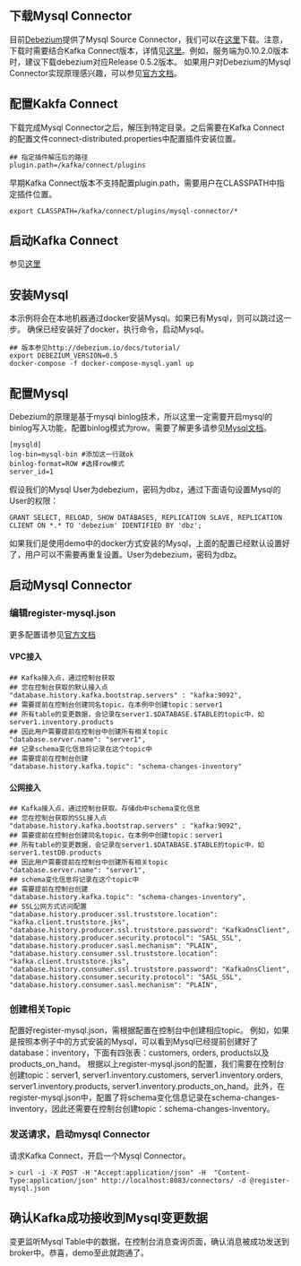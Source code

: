 ## 下载Mysql Connector
目前[Debezium](https://debezium.io)提供了Mysql Source Connector，我们可以在[这里](https://repo1.maven.org/maven2/io/debezium/debezium-connector-mysql/)下载。注意，下载时需要结合Kafka Connect版本，详情见[这里](https://debezium.io/docs/releases/)。例如，服务端为0.10.2.0版本时，建议下载debezium对应Release 0.5.2版本。
如果用户对Debezium的Mysql Connector实现原理感兴趣，可以参见[官方文档](https://debezium.io/docs/connectors/mysql/)。

## 配置Kakfa Connect

下载完成Mysql Connector之后，解压到特定目录。之后需要在Kafka Connect的配置文件connect-distributed.properties中配置插件安装位置。
```
## 指定插件解压后的路径
plugin.path=/kafka/connect/plugins
```
早期Kafka Connect版本不支持配置plugin.path，需要用户在CLASSPATH中指定插件位置。
```
export CLASSPATH=/kafka/connect/plugins/mysql-connector/*
```

## 启动Kafka Connect
参见[这里](../README.md)

## 安装Mysql

本示例将会在本地机器通过docker安装Mysql。如果已有Mysql，则可以跳过这一步。
确保已经安装好了docker，执行命令，启动Mysql。
```shell
## 版本参见http://debezium.io/docs/tutorial/
export DEBEZIUM_VERSION=0.5
docker-compose -f docker-compose-mysql.yaml up
```

## 配置Mysql

Debezium的原理是基于mysql binlog技术，所以这里一定需要开启mysql的binlog写入功能，配置binlog模式为row。需要了解更多请参见[Mysql文档](http://dev.mysql.com/doc/refman/5.7/en/replication-options.html)。
```
[mysqld]
log-bin=mysql-bin #添加这一行就ok
binlog-format=ROW #选择row模式
server_id=1 
```

假设我们的Mysql User为debezium，密码为dbz，通过下面语句设置Mysql的User的权限：

```
GRANT SELECT, RELOAD, SHOW DATABASES, REPLICATION SLAVE, REPLICATION CLIENT ON *.* TO 'debezium' IDENTIFIED BY 'dbz';
```

如果我们是使用demo中的docker方式安装的Mysql，上面的配置已经默认设置好了，用户可以不需要再重复设置。User为debezium，密码为dbz。

## 启动Mysql Connector

### 编辑register-mysql.json
更多配置请参见[官方文档](https://debezium.io/docs/connectors/mysql/#connector-properties)

#### VPC接入
```
## Kafka接入点，通过控制台获取
## 您在控制台获取的默认接入点
"database.history.kafka.bootstrap.servers" : "kafka:9092",
## 需要提前在控制台创建同名topic，在本例中创建topic：server1
## 所有table的变更数据，会记录在server1.$DATABASE.$TABLE的topic中，如server1.inventory.products
## 因此用户需要提前在控制台中创建所有相关topic
"database.server.name": "server1",
## 记录schema变化信息将记录在这个topic中
## 需要提前在控制台创建
"database.history.kafka.topic": "schema-changes-inventory"
```

#### 公网接入
```
## Kafka接入点，通过控制台获取。存储db中schema变化信息
## 您在控制台获取的SSL接入点
"database.history.kafka.bootstrap.servers" : "kafka:9092",
## 需要提前在控制台创建同名topic，在本例中创建topic：server1
## 所有table的变更数据，会记录在server1.$DATABASE.$TABLE的topic中，如server1.testDB.products
## 因此用户需要提前在控制台中创建所有相关topic
"database.server.name": "server1",
## schema变化信息将记录在这个topic中
## 需要提前在控制台创建
"database.history.kafka.topic": "schema-changes-inventory",
## SSL公网方式访问配置
"database.history.producer.ssl.truststore.location": "kafka.client.truststore.jks",
"database.history.producer.ssl.truststore.password": "KafkaOnsClient",
"database.history.producer.security.protocol": "SASL_SSL",
"database.history.producer.sasl.mechanism": "PLAIN",
"database.history.consumer.ssl.truststore.location": "kafka.client.truststore.jks",
"database.history.consumer.ssl.truststore.password": "KafkaOnsClient",
"database.history.consumer.security.protocol": "SASL_SSL",
"database.history.consumer.sasl.mechanism": "PLAIN",
```

### 创建相关Topic
配置好register-mysql.json，需根据配置在控制台中创建相应topic。
例如，如果是按照本例子中的方式安装的Mysql，可以看到Mysql已经提前创建好了database：inventory，下面有四张表：customers, orders, products以及products_on_hand。
根据以上register-mysql.json的配置，我们需要在控制台创建topic：server1, server1.inventory.customers, server1.inventory.orders, server1.inventory.products, server1.inventory.products_on_hand。此外，在register-mysql.json中，配置了将schema变化信息记录在schema-changes-inventory，因此还需要在控制台创建topic：schema-changes-inventory。

### 发送请求，启动mysql Connector
请求Kafka Connect，开启一个Mysql Connector。
```shell
> curl -i -X POST -H "Accept:application/json" -H  "Content-Type:application/json" http://localhost:8083/connectors/ -d @register-mysql.json
```

## 确认Kafka成功接收到Mysql变更数据

变更监听Mysql Table中的数据，在控制台消息查询页面，确认消息被成功发送到broker中。恭喜，demo至此就跑通了。



